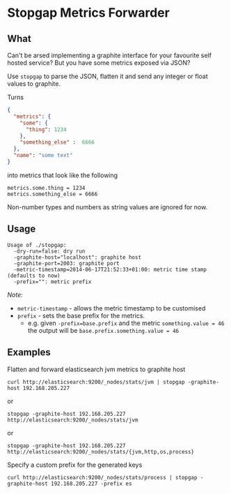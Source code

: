 # Stopgap Metrics Forwarder

## What
Can't be arsed implementing a graphite interface for your favourite 
self hosted service? But you have some metrics exposed via JSON?

Use `stopgap` to parse the JSON, flatten it and send any integer or float values to graphite.


Turns
```json
{
  "metrics": {
    "some": {
      "thing": 1234
    },
    "something_else" :  6666
  },
  "name": "some text"
}
```
into metrics that look like the following
```
metrics.some.thing = 1234
metrics.something_else = 6666
```

Non-number types and numbers as string values are ignored for now.

## Usage
```
Usage of ./stopgap:
  -dry-run=false: dry run
  -graphite-host="localhost": graphite host
  -graphite-port=2003: graphite port
  -metric-timestamp=2014-06-17T21:52:33+01:00: metric time stamp (defaults to now)
  -prefix="": metric prefix
```

*Note:*
* `metric-timestamp` - allows the metric timestamp to be customised
* `prefix` - sets the base prefix for the metrics.
  * e.g. given `-prefix=base.prefix` and the metric `something.value = 46` the output will be `base.prefix.something.value = 46`

## Examples
Flatten and forward elasticsearch jvm metrics to graphite host
```
curl http://elasticsearch:9200/_nodes/stats/jvm | stopgap -graphite-host 192.168.205.227
```
or
```
stopgap -graphite-host 192.168.205.227 http://elasticsearch:9200/_nodes/stats/jvm 
```
or
```
stopgap -graphite-host 192.168.205.227 http://elasticsearch:9200/_nodes/stats/{jvm,http,os,process}
```


Specify a custom prefix for the generated keys
```
curl http://elasticsearch:9200/_nodes/stats/process | stopgap -graphite-host 192.168.205.227 -prefix es
```

